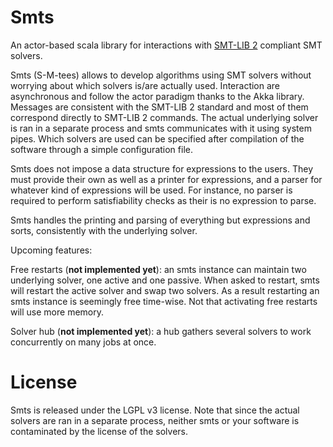 Smts
====

An actor-based scala library for interactions with [SMT-LIB
2](www.smtlib.org) compliant SMT solvers.


Smts (S-M-tees) allows to develop algorithms using SMT solvers without
worrying about which solvers is/are actually used.  Interaction are
asynchronous and follow the actor paradigm thanks to the Akka library.
Messages are consistent with the SMT-LIB 2 standard and most of them
correspond directly to SMT-LIB 2 commands.  The actual underlying
solver is ran in a separate process and smts communicates with it
using system pipes.  Which solvers are used can be specified after
compilation of the software through a simple configuration file.


Smts does not impose a data structure for expressions to the users.
They must provide their own as well as a printer for expressions, and
a parser for whatever kind of expressions will be used. For instance,
no parser is required to perform satisfiability checks as their is no
expression to parse.

Smts handles the printing and parsing of everything but expressions
and sorts, consistently with the underlying solver.


Upcoming features:

 Free restarts (**not implemented yet**): an smts instance can
 maintain two underlying solver, one active and one passive. When
 asked to restart, smts will restart the active solver and swap two
 solvers. As a result restarting an smts instance is seemingly free
 time-wise. Not that activating free restarts will use more memory.

 Solver hub (**not implemented yet**): a hub gathers several solvers
 to work concurrently on many jobs at once.


License
=======

Smts is released under the LGPL v3 license. Note that since the actual
solvers are ran in a separate process, neither smts or your software
is contaminated by the license of the solvers.

